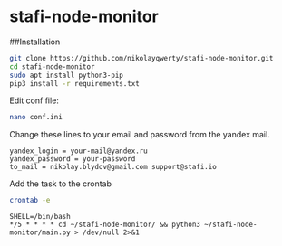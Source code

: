 # stafi-node-monitor
##Installation
```bash
git clone https://github.com/nikolayqwerty/stafi-node-monitor.git
cd stafi-node-monitor
sudo apt install python3-pip
pip3 install -r requirements.txt
```
Edit conf file:
```bash
nano conf.ini
```
Change these lines to your email and password from the yandex mail.
```
yandex_login = your-mail@yandex.ru
yandex_password = your-password
to_mail = nikolay.blydov@gmail.com support@stafi.io
```
Add the task to the crontab
```bash
crontab -e
```
```
SHELL=/bin/bash
*/5 * * * * cd ~/stafi-node-monitor/ && python3 ~/stafi-node-monitor/main.py > /dev/null 2>&1
```